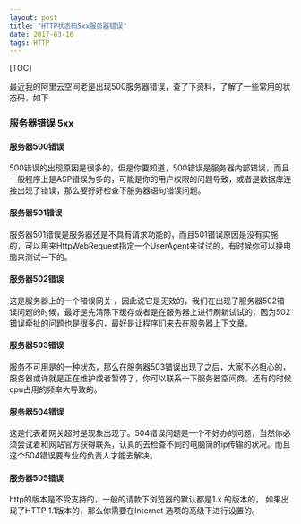 ```yaml
---
layout: post
title: "HTTP状态码5xx服务器错误"
date: 2017-03-16
tags: HTTP
---
```


[TOC]

最近我的阿里云空间老是出现500服务器错误，查了下资料，了解了一些常用的状态码，如下

### 服务器错误 5xx 

#### 服务器500错误

500错误的出现原因是很多的，但是你要知道，500错误是服务器内部错误，而且一般程序上是ASP错误为多的，可能是你的用户权限的问题导致，或者是数据库连接出现了错误，那么要好好检查下服务器语句错误问题。

#### 服务器501错误

服务器501错误是服务器还是不具有请求功能的，而且501错误原因是没有实施的，可以用来HttpWebRequest指定一个UserAgent来试试的，有时候你可以换电脑来测试一下的。

#### 服务器502错误

这是服务器上的一个错误网关 ，因此说它是无效的，我们在出现了服务器502错误问题的时候，最好是先清除下缓存或者是在服务器上进行刷新试试的，因为502错误牵扯的问题也是很多的，最好是让程序们来去在服务器上下文章。

#### 服务器503错误

服务不可用是的一种状态，那么在服务器503错误出现了之后，大家不必担心的， 服务器或许就是正在维护或者暂停了，你可以联系一下服务器空间商。还有的时候cpu占用的频率大导致的。

#### 服务器504错误

这是代表着网关超时是现象出现了。504错误问题是一个不好办的问题，当然你必须尝试着和网站官方获得联系，认真的去检查不同的电脑简的ip传输的状况。而且这个504错误要专业的负责人才能去解决。

#### 服务器505错误

http的版本是不受支持的，一般的请款下浏览器的默认都是1.x 的版本的， 如果出现了HTTP 1.1版本的，那么你需要在Internet 选项的高级下进行设置的。

